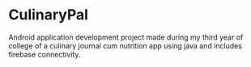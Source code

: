 # CulinaryPal
Android application development project made during my third year of college of a culinary journal cum nutrition app using java and includes firebase connectivity. 
